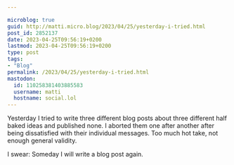 ```yaml
---

microblog: true
guid: http://matti.micro.blog/2023/04/25/yesterday-i-tried.html
post_id: 2852137
date: 2023-04-25T09:56:19+0200
lastmod: 2023-04-25T09:56:19+0200
type: post
tags:
- "Blog"
permalink: /2023/04/25/yesterday-i-tried.html
mastodon:
  id: 110258381403885583
  username: matti
  hostname: social.lol
---
```

Yesterday I tried to write three different blog posts about three different half baked ideas and published none. I aborted them one after another after being dissatisfied with their individual messages. Too much hot take, not enough general validity.

I swear: Someday I will write a blog post again.
